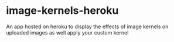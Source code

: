 # image-kernels-heroku
An app hosted on heroku to display the effects of image kernels on uploaded images as well apply your custom kernel 

